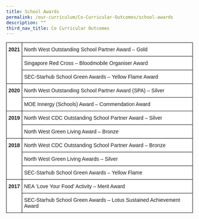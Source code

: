 ```yaml
---
title: School Awards
permalink: /our-curriculum/Co-Curricular-Outcomes/school-awards
description: ""
third_nav_title: Co Curricular Outcomes
---
```

<style type="text/css">
.tg  {border-collapse:collapse;border-spacing:0;}
.tg td{border-color:black;border-style:solid;border-width:1px;font-family:Arial, sans-serif;font-size:14px;
  overflow:hidden;padding:10px 5px;word-break:normal;}
.tg th{border-color:black;border-style:solid;border-width:1px;font-family:Arial, sans-serif;font-size:14px;
  font-weight:normal;overflow:hidden;padding:10px 5px;word-break:normal;}
.tg .tg-dgl5{background-color:#FFF;font-weight:bold;text-align:left;vertical-align:top}
.tg .tg-ktyi{background-color:#FFF;text-align:left;vertical-align:top}
</style>
<table class="tg">
<thead>
  <tr>
    <th class="tg-dgl5" rowspan="3"><span style="font-weight:700;background-color:transparent">2021</span></th>
    <th class="tg-ktyi"><span style="background-color:transparent">North West Outstanding School Partner Award – Gold</span></th>
  </tr>
  <tr>
    <th class="tg-ktyi"><span style="background-color:transparent">Singapore Red Cross – Bloodmobile Organiser Award </span></th>
  </tr>
  <tr>
    <th class="tg-ktyi"><span style="background-color:transparent">SEC-Starhub School Green Awards – Yellow Flame Award</span></th>
  </tr>
</thead>
<tbody>
  <tr>
    <td class="tg-dgl5" rowspan="2"><span style="font-weight:700;background-color:transparent">2020</span></td>
    <td class="tg-ktyi"><span style="background-color:transparent">North West Outstanding School Partner Award (SPA) – Silver</span></td>
  </tr>
  <tr>
    <td class="tg-ktyi"><span style="background-color:transparent">MOE Innergy (Schools) Award – Commendation Award</span></td>
  </tr>
  <tr>
    <td class="tg-dgl5" rowspan="2"><span style="font-weight:700;background-color:transparent">2019</span></td>
    <td class="tg-ktyi"><span style="background-color:transparent">North West CDC Outstanding School Partner Award – Silver</span></td>
  </tr>
  <tr>
    <td class="tg-ktyi"><span style="background-color:transparent">North West Green Living Award – Bronze</span></td>
  </tr>
  <tr>
    <td class="tg-dgl5" rowspan="3"><span style="font-weight:700;background-color:transparent">2018</span></td>
    <td class="tg-ktyi"><span style="background-color:transparent">North West CDC Outstanding School Partner Award – Bronze</span></td>
  </tr>
  <tr>
    <td class="tg-ktyi"><span style="background-color:transparent">North West Green Living Awards – Silver</span></td>
  </tr>
  <tr>
    <td class="tg-ktyi"><span style="background-color:transparent">SEC-Starhub School Green Awards – Yellow Flame</span></td>
  </tr>
  <tr>
    <td class="tg-dgl5" rowspan="2"><span style="font-weight:700;background-color:transparent">2017</span></td>
    <td class="tg-ktyi"><span style="background-color:transparent">NEA ‘Love Your Food’ Activity – Merit Award</span></td>
  </tr>
  <tr>
    <td class="tg-ktyi"><span style="background-color:transparent">SEC-Starhub School Green Awards – Lotus Sustained Achievement Award</span></td>
  </tr>
</tbody>
</table>
